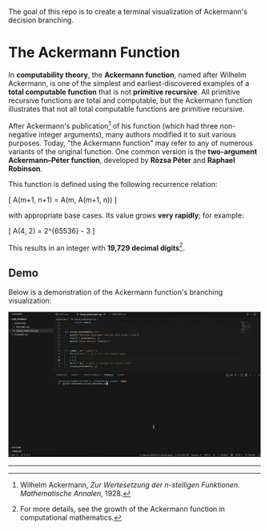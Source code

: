 The goal of this repo is to create a terminal visualization of Ackermann's decision branching.

# The Ackermann Function

In **computability theory**, the **Ackermann function**, named after Wilhelm Ackermann, is one of the simplest and earliest-discovered examples of a **total computable function** that is not **primitive recursive**. All primitive recursive functions are total and computable, but the Ackermann function illustrates that not all total computable functions are primitive recursive.

After Ackermann's publication[^1] of his function (which had three non-negative integer arguments), many authors modified it to suit various purposes. Today, "the Ackermann function" may refer to any of numerous variants of the original function. One common version is the **two-argument Ackermann–Péter function**, developed by **Rózsa Péter** and **Raphael Robinson**. 

This function is defined using the following recurrence relation:

\[
A(m+1, n+1) = A(m, A(m+1, n))
\]

with appropriate base cases. Its value grows **very rapidly**; for example:

\[
A(4, 2) = 2^{65536} - 3
\]

This results in an integer with **19,729 decimal digits**[^2].

## Demo

Below is a demonstration of the Ackermann function's branching visualization:

![Ackermann Function Visualization](demo.gif)

---

[^1]: Wilhelm Ackermann, *Zur Wertesetzung der n-stelligen Funktionen. Mathematische Annalen*, 1928.
[^2]: For more details, see the growth of the Ackermann function in computational mathematics.
